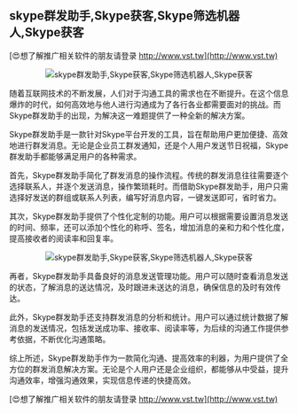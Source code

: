 ## **skype群发助手,Skype获客,Skype筛选机器人,Skype获客**

[😍想了解推广相关软件的朋友请登录 http://www.vst.tw](http://www.vst.tw)

 <center><img src="https://vst.tw/MP4/tuiguang/png/6.png" alt="skype群发助手,Skype获客,Skype筛选机器人,Skype获客"></center>

随着互联网技术的不断发展，人们对于沟通工具的需求也在不断提升。在这个信息爆炸的时代，如何高效地与他人进行沟通成为了各行各业都需要面对的挑战。而Skype群发助手的出现，为解决这一难题提供了一种全新的解决方案。

Skype群发助手是一款针对Skype平台开发的工具，旨在帮助用户更加便捷、高效地进行群发消息。无论是企业员工群发通知，还是个人用户发送节日祝福，Skype群发助手都能够满足用户的各种需求。

首先，Skype群发助手简化了群发消息的操作流程。传统的群发消息往往需要逐个选择联系人，并逐个发送消息，操作繁琐耗时。而借助Skype群发助手，用户只需选择好发送的群组或联系人列表，编写好消息内容，一键发送即可，省时省力。

其次，Skype群发助手提供了个性化定制的功能。用户可以根据需要设置消息发送的时间、频率，还可以添加个性化的称呼、签名，增加消息的亲和力和个性化度，提高接收者的阅读率和回复率。

 <center><img src="https://vst.tw/MP4/tuiguang/png/1.png" alt="skype群发助手,Skype获客,Skype筛选机器人,Skype获客"></center>

再者，Skype群发助手具备良好的消息发送管理功能。用户可以随时查看消息发送的状态，了解消息的送达情况，及时跟进未送达的消息，确保信息的及时有效传达。

此外，Skype群发助手还支持群发消息的分析和统计。用户可以通过统计数据了解消息的发送情况，包括发送成功率、接收率、阅读率等，为后续的沟通工作提供参考依据，不断优化沟通策略。

综上所述，Skype群发助手作为一款简化沟通、提高效率的利器，为用户提供了全方位的群发消息解决方案。无论是个人用户还是企业组织，都能够从中受益，提升沟通效率，增强沟通效果，实现信息传递的快捷高效。

[😍想了解推广相关软件的朋友请登录 http://www.vst.tw](http://www.vst.tw)



